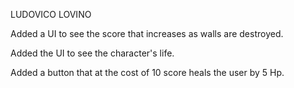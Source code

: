 LUDOVICO LOVINO

Added a UI to see the score that increases as walls are destroyed.

Added the UI to see the character's life.

Added a button that at the cost of 10 score heals the user by 5 Hp.

